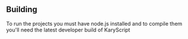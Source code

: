 
## Building
To run the projects you must have node.js installed and to compile them you'll need the latest developer build of KaryScript